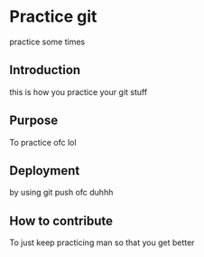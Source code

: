 # Practice git

practice some times

## Introduction

this is how you practice your git stuff

## Purpose

To practice ofc lol

## Deployment

by using git push ofc duhhh

## How to contribute

To just keep practicing man so that you get better
